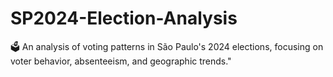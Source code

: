 # SP2024-Election-Analysis
🗳️ An analysis of voting patterns in São Paulo's 2024 elections, focusing on voter behavior, absenteeism, and geographic trends."
